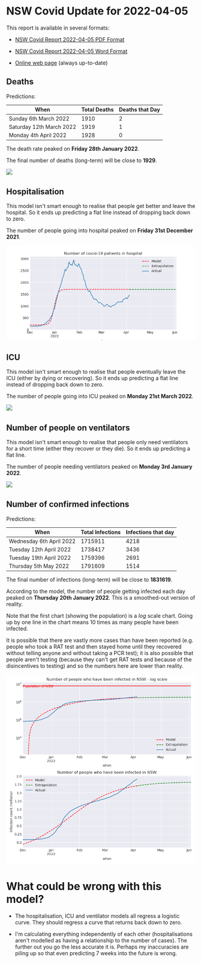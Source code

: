 # NSW Covid Update for 2022-04-05

This report is available in several formats:

- [NSW Covid Report 2022-04-05 PDF Format](https://github.com/solresol/yet-another-pandemic-prediction/raw/main/output/2022-04-05/nsw-covid-report-2022-04-05.pdf)

- [NSW Covid Report 2022-04-05 Word Format](https://github.com/solresol/yet-another-pandemic-prediction/raw/main/output/2022-04-05/nsw-covid-report-2022-04-05.docx)

- [Online web page](https://github.com/solresol/yet-another-pandemic-prediction/tree/main/output/README.md) (always up-to-date)

## Deaths

Predictions:

| When | Total Deaths | Deaths that Day |
| ---- | ------------ | --------------- |
| Sunday 6th March 2022 | 1910 | 2 |
| Saturday 12th March 2022 | 1919 | 1 |
| Monday 4th April 2022 | 1928 | 0 |

The death rate peaked on **Friday 28th January 2022**.

The final number of deaths (long-term) will
be close to **1929**.

![](2022-04-05/deaths.png)



## Hospitalisation

This model isn't smart enough to realise that people get better and leave the hospital.
So it ends up predicting a flat line instead of dropping back down to zero.

The number of people going into hospital peaked on **Friday 31st December 2021**.

![](2022-04-05/hospitalisation.png)

## ICU

This model isn't smart enough to realise that people eventually leave the ICU
(either by dying or recovering).
So it ends up predicting a flat line instead of dropping back down to zero.

The number of people going into ICU peaked on **Monday 21st March 2022**.

![](2022-04-05/icu.png)

## Number of people on ventilators

This model isn't smart enough to realise that people only need ventilators for
a short time (either they recover or they die). So it ends up predicting a flat line.

The number of people needing ventilators peaked on **Monday 3rd January 2022**.

![](2022-04-05/ventilators.png)

## Number of confirmed infections

Predictions:

| When | Total Infections | Infections that day |
| ---- | ------------ | --------------- |
| Wednesday 6th April 2022 | 1715911 | 4218 |
| Tuesday 12th April 2022 | 1738417 | 3436 |
| Tuesday 19th April 2022 | 1759396 | 2691 |
| Thursday 5th May 2022 | 1791609 | 1514 |

The final number of infections (long-term) will
be close to **1831619**.


According to the model, the number of people getting infected each day peaked on **Thursday 20th January 2022**. This is a smoothed-out version of reality.

Note that the first chart (showing the population) is a *log* scale chart. Going up by one line in the chart means 10 times as many people have been infected. 

It is possible that there are vastly more cases than have been
reported (e.g. people who took a RAT test and then stayed home until
they recovered without telling anyone and without taking a PCR test);
it is also possible that people aren't testing (because they can't get
RAT tests and because of the disincentives to testing) and so the
numbers here are lower than reality.


![](2022-04-05/infection.png)



# What could be wrong with this model?

- The hospitalisation, ICU and ventilator models all regress a logistic curve. They
should regress a curve that returns back down to zero.

- I'm calculating everything independently of each other (hospitalisations aren't modelled as having a relationship to the number of cases). The further out you go the less accurate it is. Perhaps my inaccuracies are piling up so that even predicting 7 weeks into the future is wrong.


